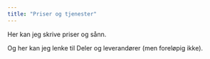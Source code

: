 ```yaml
---
title: "Priser og tjenester"
---
```


Her kan jeg skrive priser og sånn.

Og her kan jeg lenke til Deler og leverandører (men foreløpig ikke).
